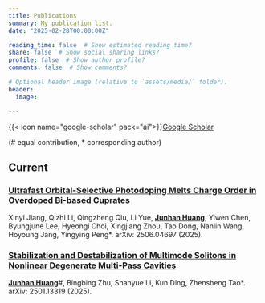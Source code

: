 ```yaml
---
title: Publications
summary: My publication list.
date: "2025-02-28T00:00:00Z"

reading_time: false  # Show estimated reading time?
share: false  # Show social sharing links?
profile: false  # Show author profile?
comments: false  # Show comments?

# Optional header image (relative to `assets/media/` folder).
header:
  image:

---
```

{{< icon name="google-scholar" pack="ai">}}[Google Scholar](https://scholar.google.com/citations?user=L6Dk7akAAAAJ)

(\# equal contribution, * corresponding author)

## Current
### [Ultrafast Orbital-Selective Photodoping Melts Charge Order in Overdoped Bi-based Cuprates](https://arxiv.org/abs/2506.04697)

Xinyi Jiang, Qizhi Li, Qingzheng Qiu, Li Yue, <u>**Junhan Huang**</u>, Yiwen Chen, Byungjune Lee, Hyeongi Choi, Xingjiang Zhou, Tao Dong, Nanlin Wang, Hoyoung Jang, Yingying Peng*. arXiv: 2506.04697 (2025).

### [Stabilization and Destabilization of Multimode Solitons in Nonlinear Degenerate Multi-Pass Cavities](https://arxiv.org/abs/2501.13319)

<u>**Junhan Huang**</u>\#, Bingbing Zhu, Shanyue Li, Kun Ding, Zhensheng Tao*. arXiv: 2501.13319 (2025).


